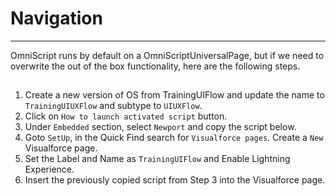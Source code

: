 # Navigation
--------

OmniScript runs by default on a OmniScriptUniversalPage, but if we need to overwrite the out of the box functionality, here are the following steps.

## 

1. Create a new version of OS from TrainingUIFlow and update the name to `TrainingUIUXFlow` and subtype to `UIUXFlow`.
2. Click on `How to launch activated script` button.
3. Under `Embedded` section, select `Newport` and copy the script below.
4. Goto `SetUp`, in the Quick Find search for `Visualforce pages`. Create a `New` Visualforce page.
5. Set the Label and Name as `TrainingUIFlow` and Enable Lightning Experience.
6. Insert the previously copied script from Step 3 into the Visualforce page.
